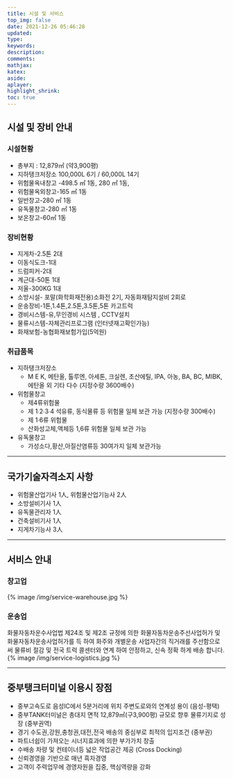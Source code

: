 ```yaml
---
title: 시설 및 서비스
top_img: false
date: 2021-12-26 05:46:28
updated:
type:
keywords:
description:
comments:
mathjax:
katex:
aside:
aplayer:
highlight_shrink:
toc: true
---
```

## 시설 및 장비 안내

### 시설현황
- 총부지 : 12,879㎡ (약3,900평)
- 지하탱크저장소 100,000L 6기 / 60,000L 14기
- 위험물옥내창고 -498.5 ㎡ 1동, 280 ㎡ 1동,
- 위험물옥외창고-165 ㎡ 1동
- 일반창고-280 ㎡ 1동
- 유독물창고-280 ㎡ 1동
- 보온창고-60㎡ 1동
 
### 장비현황
- 지게차-2.5톤 2대
- 이동식도크-1대
- 드럼피커-2대
- 계근대-50톤 1대
- 저울-300KG 1대
- 소방시설- 포말(화학화재전용)소화전 2기, 자동화재탐지설비 2회로
- 운송장비-1톤,1.4톤,2.5톤,3.5톤,5톤 카고트럭
- 경비시스템-유,무인경비 시스템 , CCTV설치
- 물류시스템-자체관리프로그램 (인터넷재고확인가능)
- 화재보험-농협화재보험가입(5억원)

### 취급품목
- 지하탱크저장소 
  - M E K, 메탄올, 톨루엔, 아세톤, 크실렌, 초산에틸, IPA, 아농, BA, BC, MIBK, 에탄올 외 기타 다수 (지정수량 3600배수)
- 위험물창고
  - 제4류위험물
  - 제 1∙2∙3∙4 석유류, 동식물류 등 위험물 일체 보관 가능 (지정수량 300배수)
  - 제 1∙6류 위험물
  - 산화성고체,액체등 1,6류 위험물 일체 보관 가능
- 유독물창고
  - 가성소다,황산,아질산염류등 30여가지 일체 보관가능
  
<hr>

## 국가기술자격소지 사항
- 위험물산업기사 1人, 위험물산업기능사 2人
- 소방설비기사 1人
- 유독물관리자 1人
- 건축설비기사 1人
- 지게차기능사 3人

<hr>

## 서비스 안내
### 창고업
{% image /img/service-warehouse.jpg %}

### 운송업
화물자동차운수사업법 제24조 및 제2조 규정에 의한 화물자동차운송주선사업허가 및 화물자동차운송사업허가를 득 하여 화주와 개별운송 사업자간의 직거래를 주선함으로써 물류비 절감 및 전국 트럭 콜센터와 연계 하여 안정하고, 신속 정확 하게 배송 합니다.
{% image /img/service-logistics.jpg %}

<hr>

## 중부탱크터미널 이용시 장점
- 중부고속도로 음성IC에서 5분거리에 위치 주변도로와의 연계성 용이 (음성-평택)
- 중부TANK터미널은 총대지 면적 12,879㎡(구3,900평) 규모로 향후 물류기지로 성 장 (중부권역)
- 경기 수도권,강원,충청권,대전,전국 배송의 중심부로 최적의 입지조건 (중부권)
- 파트너쉽이 가져오는 시너지효과에 의한 부가가치 창출
- 수배송 차량 및 컨테이너등 넓은 작업공간 제공 (Cross Docking)
- 신뢰경영을 기반으로 매년 흑자경영
- 고객이 주력업무에 경영자원을 집중, 핵심역량을 강화
 